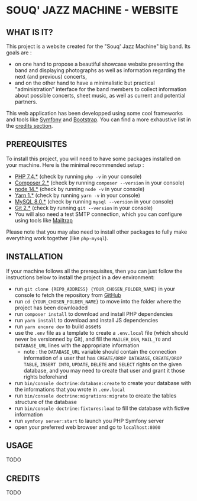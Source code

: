 # SOUQ' JAZZ MACHINE - WEBSITE

## WHAT IS IT?

This project is a website created for the "Souq' Jazz Machine" big band. Its goals are :

* on one hand to propose a beautiful showcase website presenting the band and displaying photographs as well as information regarding the next (and previous) concerts, 
* and on the other hand to have a minimalistic but practical "administration" interface for the band members to collect information about possible concerts, sheet music, as well as current and potential partners.

This web application has been developped using some cool frameworks and tools like [Symfony](https://symfony.com/) and [Bootstrap](https://getbootstrap.com/). You can find a more exhaustive list in the [credits section](#credits).

## PREREQUISITES

To install this project, you will need to have some packages installed on your machine. Here is the minimal recommended setup :

* [PHP 7.4.*](https://www.php.net/downloads.php#v7.4.20) (check by running `php -v` in your console)
* [Composer 2.*](https://getcomposer.org/) (check by running `composer --version` in your console)
* [node 14.*](https://nodejs.org/en/) (check by running `node -v` in your console)
* [Yarn 1.*](https://yarnpkg.com/) (check by running `yarn -v` in your console)
* [MySQL 8.0.*](https://www.mysql.com/fr/) (check by running `mysql --version` in your console)
* [Git 2.*](https://git-scm.com/) (check by running `git --version` in your console)
* You will also need a test SMTP connection, which you can configure using tools like [Mailtrap](https://mailtrap.io/)

Please note that you may also need to install other packages to fully make everything work together (like `php-mysql`).

## INSTALLATION

If your machine follows all the prerequisites, then you can just follow the instructions below to install the project in a dev environment:

* run `git clone {REPO_ADDRESS} {YOUR_CHOSEN_FOLDER_NAME}` in your console to fetch the repository from [GitHub](https://github.com/LucyMerlier/souq-jazz-machine)
* run `cd {YOUR_CHOSEN_FOLDER_NAME}` to move into the folder where the project has been downloaded
* run `composer install` to download and install PHP dependencies
* run `yarn install` to download and install JS dependencies
* run `yarn encore dev` to build assets
* use the `.env` file as a template to create a `.env.local` file (which should never be versionned by Git), and fill the `MAILER_DSN`, `MAIL_TO` and `DATABASE_URL` lines with the appropriate information
    * note : the `DATABASE_URL` variable should contain the connection information of a user that has `CREATE/DROP DATABASE`, `CREATE/DROP TABLE`, `INSERT INTO`, `UPDATE`, `DELETE` and `SELECT` rights on the given database, and you may need to create that user and grant it those rights beforehand
* run `bin/console doctrine:database:create` to create your database with the informations that you wrote in `.env.local`
* run `bin/console doctrine:migrations:migrate` to create the tables structure of the database
* run `bin/console doctrine:fixtures:load` to fill the database with fictive information
* run `symfony server:start` to launch you PHP Symfony server
* open your preferred web browser and go to `localhost:8000`

## USAGE

TODO

## CREDITS

TODO
